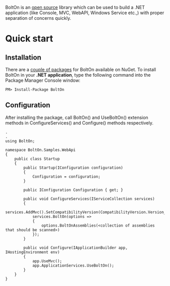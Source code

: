 BoltOn is an [open source](https://github.com/gokulm/BoltOn) library which can be used to build a .NET application (like Console, MVC, WebAPI, Windows Service etc.,) with proper separation of concerns quickly.

Quick start
============

Installation
-------------

There are a [couple of packages](https://www.nuget.org/packages?q=BoltOn) for BoltOn available on NuGet. To install BoltOn in your **.NET application**, type the following command into the Package Manager Console window:

    PM> Install-Package BoltOn

Configuration
--------------

After installing the package, call BoltOn() and UseBoltOn() extension methods in ConfigureServices() and Configure() methods respectively. 

    .
    .
    using BoltOn;

    namespace BoltOn.Samples.WebApi
    {
        public class Startup
        {
            public Startup(IConfiguration configuration)
            {
                Configuration = configuration;
            }

            public IConfiguration Configuration { get; }

            public void ConfigureServices(IServiceCollection services)
            {
                services.AddMvc().SetCompatibilityVersion(CompatibilityVersion.Version_2_2);
                services.BoltOn(options => 
                {
                    options.BoltOnAssemblies(<collection of assemblies that should be scanned>)
                });
            }

            public void Configure(IApplicationBuilder app, IHostingEnvironment env)
            {
                app.UseMvc();
                app.ApplicationServices.UseBoltOn();
            }
        }
    }